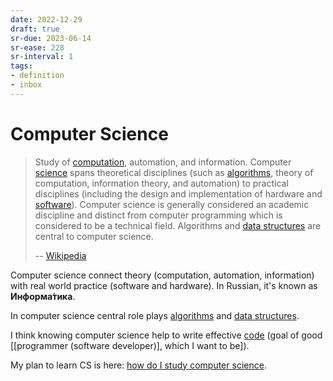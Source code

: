 ```yaml
---
date: 2022-12-29
draft: true
sr-due: 2023-06-14
sr-ease: 228
sr-interval: 1
tags:
- definition
- inbox
---
```


# Computer Science

> Study of [computation](./computation.md), automation, and information. Computer
> [science](./science.md) spans theoretical disciplines (such as
> [algorithms](./algorithm.md), theory of computation, information theory, and
> automation) to practical disciplines (including the design and implementation
> of hardware and [software](./computer%20software.md)). Computer science is generally
> considered an academic discipline and distinct from computer programming which
> is considered to be a technical field. Algorithms and
> [data structures](./data%20structure.md) are central to computer science.
>
> -- [Wikipedia](https://en.wikipedia.org/wiki/Computer_science)

Computer science connect theory (computation, automation, information) with real
world practice (software and hardware). In Russian, it's known as
**Информа́тика**.

In computer science central role plays [algorithms](./algorithm.md) and
[data structures](./data%20structure.md).

I think knowing computer science help to write effective [code](./code.md) (goal of good
[[programmer (software developer)], which I want to be]).

My plan to learn CS is here: [how do I study computer science](./how%20do%20I%20study%20computer%20science.md).